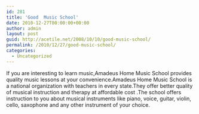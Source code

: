 ```yaml
---
id: 281
title: 'Good  Music School'
date: 2010-12-27T00:00:00+00:00
author: admin
layout: post
guid: http://acetile.net/2008/10/10/good-music-school/
permalink: /2010/12/27/good-music-school/
categories:
  - Uncategorized
---
```

If you are interesting to learn music,Amadeus Home Music School provides quality music lessons at your convenience.Amadeus Home Music School is a national organization with teachers in every state.They offer better quality of musical instruction and therapy at affordable cost .The school offers instruction to you about musical instruments like piano, voice, guitar, violin, cello, saxophone and any other instrument of your choice.